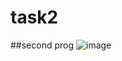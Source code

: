 # task2
##second prog
![image](https://user-images.githubusercontent.com/107999327/222955408-a857adde-0797-48e4-909f-96d34e7e6204.png)
